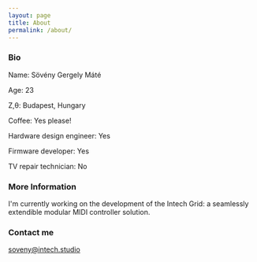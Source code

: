 ```yaml
---
layout: page
title: About
permalink: /about/
---
```

### Bio

Name: Sövény Gergely Máté

Age: 23

Z,θ: Budapest, Hungary

Coffee: Yes please!

Hardware design engineer: Yes

Firmware developer: Yes

TV repair technician: No

### More Information

I'm currently working on the development of the Intech Grid: a seamlessly extendible modular MIDI controller solution.

### Contact me

[soveny@intech.studio](mailto:soveny@intech.studio)
